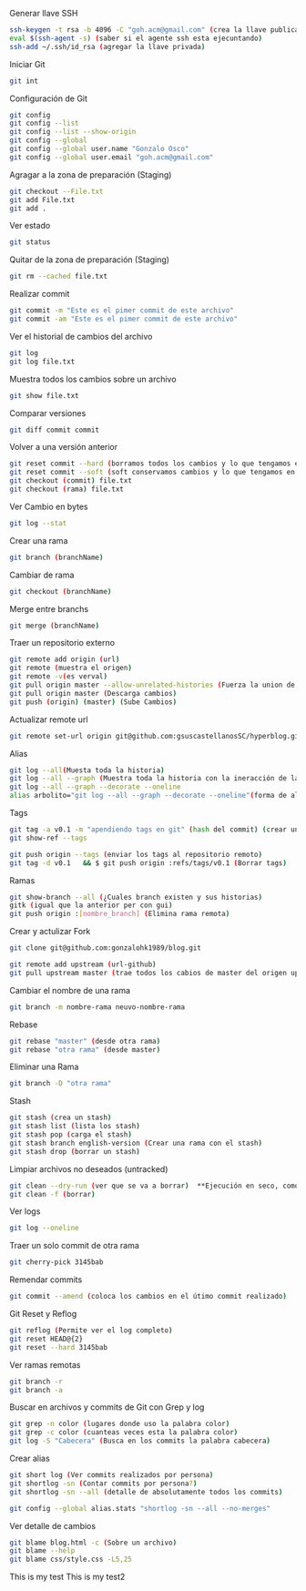 Generar llave SSH
```sh
ssh-keygen -t rsa -b 4096 -C "goh.acm@gmail.com" (crea la llave publica y privada)
eval $(ssh-agent -s) (saber si el agente ssh esta ejecuntando)
ssh-add ~/.ssh/id_rsa (agregar la llave privada)
```
Iniciar Git
```sh
git int
```
Configuración de Git

```sh
git config
git config --list
git config --list --show-origin
git config --global
git config --global user.name "Gonzalo Osco"
git config --global user.email "goh.acm@gmail.com"
```

Agragar a la zona de preparación (Staging)
```sh
git checkout --File.txt 
git add File.txt
git add .
```

Ver estado
```sh
git status
```

Quitar de la zona de preparación (Staging)
```sh
git rm --cached file.txt
```

Realizar commit
```sh
git commit -m "Este es el pimer commit de este archivo"
git commit -am "Este es el pimer commit de este archivo"
```

Ver el historial de cambios del archivo
```sh
git log
git log file.txt
```

Muestra todos los cambios sobre un archivo
```sh
git show file.txt
```

Comparar versiones
```sh
git diff commit commit
```

Volver a una versión anterior
```sh
git reset commit --hard (borramos todos los cambios y lo que tengamos en staging) 
git reset commit --soft (soft conservamos cambios y lo que tengamos en staging) 
git checkout (commit) file.txt
git checkout (rama) file.txt
```

Ver Cambio en bytes
```sh
git log --stat
```

Crear una rama
```sh
git branch (branchName)
```

Cambiar de rama
```sh
git checkout (branchName)
```

Merge entre branchs
```sh
git merge (branchName)
```

Traer un repositorio externo
```sh
git remote add origin (url)
git remote (muestra el origen)
git remote -v(es verval)
git pull origin master --allow-unrelated-histories (Fuerza la union de las diferentes historias)
git pull origin master (Descarga cambios)
git push (origin) (master) (Sube Cambios)
```
Actualizar remote url
```sh
git remote set-url origin git@github.com:gsuscastellanosSC/hyperblog.git (cambiar url para que sea con ssh)
```

Alias
```sh
git log --all(Muesta toda la historia)
git log --all --graph (Muestra toda la historia con la ineracción de las ramas)
git log --all --graph --decorate --oneline
alias arbolito="git log --all --graph --decorate --oneline"(forma de alias en linux)
```
Tags
```sh
git tag -a v0.1 -m "apendiendo tags en git" (hash del commit) (crear un tag)
git show-ref --tags

git push origin --tags (enviar los tags al repositorio remoto)
git tag -d v0.1   && $ git push origin :refs/tags/v0.1 (Borrar tags)
```
Ramas
```sh
git show-branch --all (¿Cuales branch existen y sus historias)
gitk (igual que la anterior per con gui)
git push origin :[nombre_branch] (Elimina rama remota)
```

Crear y actulizar Fork
```sh
git clone git@github.com:gonzalohk1989/blog.git

git remote add upstream (url-github)
git pull upstream master (trae todos los cabios de master del origen upstream)
```

Cambiar el nombre de una rama
```sh
git branch -m nombre-rama neuvo-nombre-rama
```

Rebase
```sh
git rebase "master" (desde otra rama)
git rebase "otra rama" (desde master)
```

Eliminar una Rama
```sh
git branch -D "otra rama"
```
Stash
```sh
git stash (crea un stash)
git stash list (lista los stash)
git stash pop (carga el stash)
git stash branch english-version (Crear una rama con el stash)
git stash drop (borrar un stash)
```

Limpiar archivos no deseados (untracked)
```sh
git clean --dry-run (ver que se va a borrar)  **Ejecución en seco, como probraban los cohetes y los barcos**
git clean -f (borrar)       
```

Ver logs
```sh
git log --oneline
```
Traer un solo commit de otra rama
```sh
git cherry-pick 3145bab
```
Remendar commits
```sh
git commit --amend (coloca los cambios en el útimo commit realizado)
```

Git Reset y Reflog
```sh
git reflog (Permite ver el log completo)
git reset HEAD@{2}
git reset --hard 3145bab
```
Ver ramas remotas
```sh
git branch -r
git branch -a
```
Buscar en archivos y commits de Git con Grep y log
```sh
git grep -n color (lugares donde uso la palabra color)
git grep -c color (cuanteas veces esta la palabra color)
git log -S "Cabecera" (Busca en los commits la palabra cabecera)
```
Crear alias
```sh
git short log (Ver commits realizados por persona)
git shortlog -sn (Contar commits por persona?)
git shortlog -sn --all (detalle de absolutamente todos los commits)

git config --global alias.stats "shortlog -sn --all --no-merges"
```
Ver detalle de cambios
```sh
git blame blog.html -c (Sobre un archivo)
git blame --help
git blame css/style.css -L5,25
```
This is my test
This is my test2